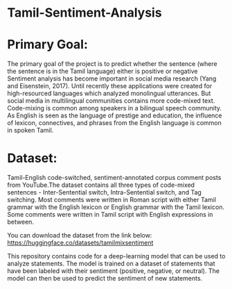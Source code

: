 # Tamil-Sentiment-Analysis

# Primary Goal:  
The primary goal of the project is to predict whether the sentence (where the sentence is in the Tamil language) either is positive or negative Sentiment analysis has become important in social media research (Yang and Eisenstein, 2017). Until recently these applications were created for high-resourced languages which analyzed monolingual utterances. But social media in multilingual communities contains more code-mixed text. Code-mixing is common among speakers in a bilingual speech community. As English is seen as the language of prestige and education, the influence of lexicon, connectives, and phrases from the English language is common in spoken Tamil. 
# Dataset:
Tamil-English code-switched, sentiment-annotated corpus  comment posts from YouTube.The dataset contains all three types of code-mixed sentences - Inter-Sentential switch, Intra-Sentential switch, and Tag switching. Most comments were written in Roman script with either Tamil grammar with the English lexicon or English grammar with the Tamil lexicon. Some comments were written in Tamil script with English expressions in between.

You can download the dataset from the link below:
https://huggingface.co/datasets/tamilmixsentiment




This repository contains code for a deep-learning model that can be used to analyze statements. The model is trained on a dataset of statements that have been labeled with their sentiment (positive, negative, or neutral). The model can then be used to predict the sentiment of new statements.
